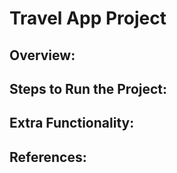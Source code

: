 # Travel App Project

## Overview:
    

## Steps to Run the Project:
    

## Extra Functionality:
    

## References:
    
